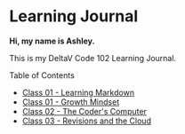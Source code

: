 # Learning Journal

**Hi, my name is Ashley.**

This is my DeltaV Code 102 Learning Journal.


Table of Contents
- [Class 01 - Learning Markdown](/01-learning-markdown.md)
- [Class 01 - Growth Mindset](/01-growth-mindset.md)
- [Class 02 - The Coder's Computer](/02-coder's-computer.md)
- [Class 03 - Revisions and the Cloud](/03-revisions-cloud.md)

